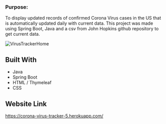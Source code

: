 
### Purpose:
To display updated records of confirmed Corona Virus cases in the US that is automatically updated daily with current data. This project was made using Spring Boot, Java and a csv from John Hopkins github repository to get current data.

![VirusTrackerHome](https://user-images.githubusercontent.com/100153283/165620322-5ca06311-d4ec-4017-974a-973eafe82508.png)



## Built With
- Java
- Spring Boot 
- HTML / Thymeleaf
- CSS

## Website Link
https://corona-virus-tracker-5.herokuapp.com/
